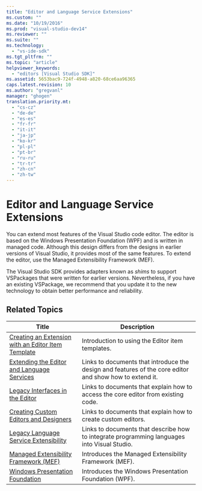 ```yaml
---
title: "Editor and Language Service Extensions"
ms.custom: ""
ms.date: "10/19/2016"
ms.prod: "visual-studio-dev14"
ms.reviewer: ""
ms.suite: ""
ms.technology: 
  - "vs-ide-sdk"
ms.tgt_pltfrm: ""
ms.topic: "article"
helpviewer_keywords: 
  - "editors [Visual Studio SDK]"
ms.assetid: 5653bac9-724f-4948-a820-68ce6aa96365
caps.latest.revision: 10
ms.author: "gregvanl"
manager: "ghogen"
translation.priority.mt: 
  - "cs-cz"
  - "de-de"
  - "es-es"
  - "fr-fr"
  - "it-it"
  - "ja-jp"
  - "ko-kr"
  - "pl-pl"
  - "pt-br"
  - "ru-ru"
  - "tr-tr"
  - "zh-cn"
  - "zh-tw"
---
```

# Editor and Language Service Extensions
You can extend most features of the Visual Studio code editor. The editor is based on the Windows Presentation Foundation (WPF) and is written in managed code. Although this design differs from the designs in earlier versions of Visual Studio, it provides most of the same features. To extend the editor, use the Managed Extensibility Framework (MEF).  
  
 The Visual Studio SDK provides adapters known as *shims* to support VSPackages that were written for earlier versions. Nevertheless, if you have an existing VSPackage, we recommend that you update it to the new technology to obtain better performance and reliability.  
  
## Related Topics  
  
|Title|Description|  
|-----------|-----------------|  
|[Creating an Extension with an Editor Item Template](../extensibility/creating-an-extension-with-an-editor-item-template.md)|Introduction to using the Editor item templates.|  
|[Extending the Editor and Language Services](../extensibility/extending-the-editor-and-language-services.md)|Links to documents that introduce the design and features of the core editor and show how to extend it.|  
|[Legacy Interfaces in the Editor](../extensibility/legacy-interfaces-in-the-editor.md)|Links to documents that explain how to access the core editor from existing code.|  
|[Creating Custom Editors and Designers](../extensibility/creating-custom-editors-and-designers.md)|Links to documents that explain how to create custom editors.|  
|[Legacy Language Service Extensibility](../extensibility-internals/legacy-language-service-extensibility.md)|Links to documents that describe how to integrate programming languages into Visual Studio.|  
|[Managed Extensibility Framework (MEF)](../Topic/Managed%20Extensibility%20Framework%20\(MEF\).md)|Introduces the Managed Extensibility Framework (MEF).|  
|[Windows Presentation Foundation](../Topic/Windows%20Presentation%20Foundation.md)|Introduces the Windows Presentation Foundation (WPF).|